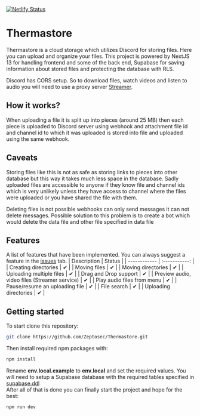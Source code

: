 [![Netlify Status](https://api.netlify.com/api/v1/badges/7f46aff5-243e-4de3-90a6-d3416f789f85/deploy-status)](https://app.netlify.com/sites/thermastore/deploys)
# Thermastore
Thermastore is a cloud storage which utilizes Discord for storing files. Here you can upload and organize your files. This project is powered by NextJS 13 for handling frontend and some of the back end, Supabase for saving information about stored files and protecting the database with RLS.  
  
Discord has CORS setup. So to download files, watch videos and listen to audio you will need to use a proxy server [Streamer](https://github.com/Zeptosec/Streamer).

## How it works?
When uploading a file it is split up into pieces (around 25 MB) then each piece is uploaded to Discord server using webhook and attachment file id and channel id to which it was uploaded is stored into file and uploaded using the same webhook.

## Caveats
Storing files like this is not as safe as storing links to pieces into other database but this way it takes much less space in the database. Sadly uploaded files are accessible to anyone if they know file and channel ids which is very unlikely unless they have access to channel where the files were uploaded or you have shared the file with them.  
  
Deleting files is not possible webhooks can only send messages it can not delete messages. Possible solution to this problem is to create a bot which would delete the data file and other file specified in data file

## Features
A list of features that have been implemented. You can always suggest a feature in the [issues](https://github.com/Zeptosec/Thermastore/issues) tab.
| Description | Status |
| ------------ | :-----------: |
| Creating directories   |  ✔ |
| Moving files  | ✔ |
| Moving directories  | ✔ |
| Uploading multiple files  | ✔  |
| Drag and Drop support  | ✔  |
| Preview audio, video files (Streamer service)  | ✔  |
| Play audio files from menu  | ✔  |
| Pause/resume an uploading file  | ✔ |
| File search | ✔ |
| Uploading directories | ✔ |

## Getting started
To start clone this repository:
```sh
git clone https://github.com/Zeptosec/Thermastore.git
```
Then install required npm packages with:
```sh
npm install
```
Rename **env.local.example** to **env.local** and set the required values. You will need to setup a Supabase database with the required tables specified in [supabase.ddl](supabase.ddl)  
After all of that is done you can finally start the project and hope for the best:
```sh
npm run dev
```

